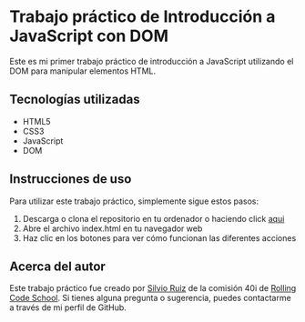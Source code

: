 # Trabajo práctico de Introducción a JavaScript con DOM

Este es mi primer trabajo práctico de introducción a JavaScript utilizando el DOM para manipular elementos HTML.

## Tecnologías utilizadas

- HTML5
- CSS3
- JavaScript
- DOM

## Instrucciones de uso

Para utilizar este trabajo práctico, simplemente sigue estos pasos:

1. Descarga o clona el repositorio en tu ordenador o haciendo click [aqui](https://silviojrcc.github.io/primer-trabajo-practico-js/)
2. Abre el archivo index.html en tu navegador web
3. Haz clic en los botones para ver cómo funcionan las diferentes acciones

## Acerca del autor

Este trabajo práctico fue creado por [Silvio Ruiz](https://github.com/silviojrcc) de la comisión 40i de [Rolling Code School](https://rollingcodeschool.com/). Si tienes alguna pregunta o sugerencia, puedes contactarme a través de mi perfil de GitHub.